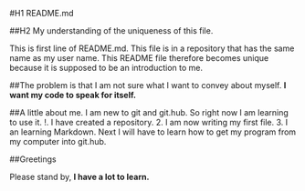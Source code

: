 #H1 README.md

##H2 My understanding of the uniqueness of this file.

This is first line of README.md. 
This file is in a repository that has the same name as my user name. 
This README file therefore becomes unique because it is supposed to be an introduction to me.

##The problem is that I am not sure what I want to convey about myself.
**I want my code to speak for itself.**

##A little about me.
I am new to git and git.hub.
So right now I am learning to use it.
!. I have created a repository.
2. I am now writing my first file.
3. I an learning Markdown.
Next I will have to learn how to get my program from my computer into git.hub.

##Greetings

Please stand by, **I have a lot to learn.**
